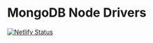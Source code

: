 # MongoDB Node Drivers
[![Netlify Status](https://api.netlify.com/api/v1/badges/9ad07371-0895-4363-b85c-e59bca0f4095/deploy-status)](https://app.netlify.com/sites/docs-branberry-node/deploys)
